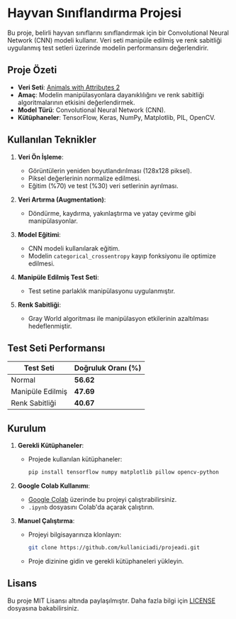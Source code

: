 # Hayvan Sınıflandırma Projesi

Bu proje, belirli hayvan sınıflarını sınıflandırmak için bir Convolutional Neural Network (CNN) modeli kullanır. Veri seti manipüle edilmiş ve renk sabitliği uygulanmış test setleri üzerinde modelin performansını değerlendirir.

## Proje Özeti
- **Veri Seti**: [Animals with Attributes 2](https://www.kaggle.com/datasets/rrebirrth/animals-with-attributes-2)
- **Amaç**: Modelin manipülasyonlara dayanıklılığını ve renk sabitliği algoritmalarının etkisini değerlendirmek.
- **Model Türü**: Convolutional Neural Network (CNN).
- **Kütüphaneler**: TensorFlow, Keras, NumPy, Matplotlib, PIL, OpenCV.

## Kullanılan Teknikler
1. **Veri Ön İşleme**:
   - Görüntülerin yeniden boyutlandırılması (128x128 piksel).
   - Piksel değerlerinin normalize edilmesi.
   - Eğitim (%70) ve test (%30) veri setlerinin ayrılması.
   
2. **Veri Artırma (Augmentation)**:
   - Döndürme, kaydırma, yakınlaştırma ve yatay çevirme gibi manipülasyonlar.

3. **Model Eğitimi**:
   - CNN modeli kullanılarak eğitim.
   - Modelin `categorical_crossentropy` kayıp fonksiyonu ile optimize edilmesi.

4. **Manipüle Edilmiş Test Seti**:
   - Test setine parlaklık manipülasyonu uygulanmıştır.

5. **Renk Sabitliği**:
   - Gray World algoritması ile manipülasyon etkilerinin azaltılması hedeflenmiştir.

## Test Seti Performansı
| Test Seti            | Doğruluk Oranı (%) |
|-----------------------|--------------------|
| Normal               | **56.62**          |
| Manipüle Edilmiş     | **47.69**          |
| Renk Sabitliği       | **40.67**          |

## Kurulum
1. **Gerekli Kütüphaneler**:
   - Projede kullanılan kütüphaneler:
     ```bash
     pip install tensorflow numpy matplotlib pillow opencv-python
     ```

2. **Google Colab Kullanımı**:
   - [Google Colab](https://colab.research.google.com/) üzerinde bu projeyi çalıştırabilirsiniz.
   - `.ipynb` dosyasını Colab'da açarak çalıştırın.

3. **Manuel Çalıştırma**:
   - Projeyi bilgisayarınıza klonlayın:
     ```bash
     git clone https://github.com/kullaniciadi/projeadi.git
     ```
   - Proje dizinine gidin ve gerekli kütüphaneleri yükleyin.

## Lisans
Bu proje MIT Lisansı altında paylaşılmıştır. Daha fazla bilgi için [LICENSE](LICENSE) dosyasına bakabilirsiniz.
